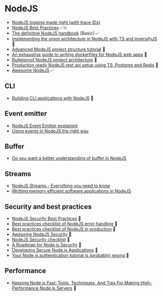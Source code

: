 # NodeJS

- [NodeJS logging made right (with trace IDs)](https://itnext.io/nodejs-logging-made-right-117a19e8b4ce)
- [NodeJS Best Practices](https://github.com/goldbergyoni/nodebestpractices) ✅🔥
- [The definitive NodeJS handbook](https://www.freecodecamp.org/news/the-definitive-node-js-handbook-6912378afc6e/) [Basic] ✅
- [Implementing the onion architecture in NodeJS with TS and InversifyJS](https://dev.to/remojansen/implementing-the-onion-architecture-in-nodejs-with-typescript-and-inversifyjs-10ad) 🔶
- [Advanced ModeJS project structure tutorial](https://blog.codeship.com/advanced-node-js-project-structure-tutorial/) 🔶
- [An exhaustive guide to writing dockerfiles for NodeJS web apps](https://blog.hasura.io/an-exhaustive-guide-to-writing-dockerfiles-for-node-js-web-apps-bbee6bd2f3c4/) 🔶
- [Bulletproof NodeJS project architecture](https://dev.to/santypk4/bulletproof-node-js-project-architecture-4epf) 🔶
- [Production ready NodeJS rest api setup using TS, Postgres and Redis](https://itnext.io/production-ready-node-js-rest-apis-setup-using-typescript-postgresql-and-redis-a9525871407) 🔶
- [Awesome NodeJS](https://github.com/sindresorhus/awesome-nodejs) ✅

## CLI
- [Building CLI applications with NodeJS](https://scotch.io/tutorials/building-cli-applications-with-nodejs) 🔶

## Event emitter
- [NodeJS Event Emitter explained](https://medium.com/technoetics/node-js-event-emitter-explained-d4f7fd141a1a)
- [Using events in NodeJS the right way](https://medium.freecodecamp.org/using-events-in-node-js-the-right-way-fc50c060f23b)

## Buffer
- [Do you want a better understanding of buffer in NodeJS](https://medium.freecodecamp.org/do-you-want-a-better-understanding-of-buffer-in-node-js-check-this-out-2e29de2968e8)

## Streams
- [NodeJS Streams - Everything you need to know](https://medium.freecodecamp.org/node-js-streams-everything-you-need-to-know-c9141306be93)
- [Writting memory efficient software applications in NodeJS](https://medium.com/dev-bits/writing-memory-efficient-software-applications-in-node-js-5575f646b67f)

## Security and best practices
- [NodeJS Security Best Practices](https://github.com/i0natan/nodebestpractices#6-security-best-practices) 🔶
- [Best practices checklist of NodeJS error handling](https://goldbergyoni.com/checklist-best-practices-of-node-js-error-handling/) 🔶
- [Best practices checklist of NodeJS in production](https://goldbergyoni.com/checklist-best-practice-of-node-js-in-production/) 🔶
- [Awesome NodeJS Security](https://github.com/lirantal/awesome-nodejs-security) 🔶
- [NodeJS Security checklist](https://blog.risingstack.com/node-js-security-checklist/) 🔶
- [A Roadmap for Node.js Security](https://nodesecroadmap.fyi/) 🔶
- [Developing Secure Node.js Applications](https://jsblog.insiderattack.net/developing-secure-node-js-applications-a-broad-guide-286afdec69ce) 🔶
- [Your Node.js authentication tutorial is (probably) wrong](https://hackernoon.com/your-node-js-authentication-tutorial-is-wrong-f1a3bf831a46) 🔶

## Performance
- [Keeping Node.js Fast: Tools, Techniques, And Tips For Making High-Performance Node.js Servers](https://www.smashingmagazine.com/2018/06/nodejs-tools-techniques-performance-servers/) 🔶
